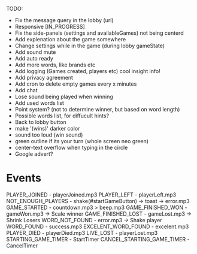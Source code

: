 TODO:

- Fix the message query in the lobby (url)
- Responsive [IN_PROGRESS]
- Fix the side-panels (settings and availableGames) not being centerd
- Add explenation about the game somewhere
- Change settings while in the game (during lobby gameState)
- Add sound mute
- Add auto ready
- Add more words, like brands etc
- Add logging (Games created, players etc) cool insight info!
- Add privacy agreement
- Add cron to delete empty games every x minutes
- Add chat
- Lose sound being played when winning
- Add used words list
- Point system? (not to determine winner, but based on word length)
- Possible words list, for diffucult hints?
- Back to lobby button
- make '(wins)' darker color 
- sound too loud (win sound)
- green outline if its your turn (whole screen neo green)
- center-text overflow when typing in the circle
- Google advert?
# Events
PLAYER_JOINED               - playerJoined.mp3
PLAYER_LEFT                 - playerLeft.mp3
NOT_ENOUGH_PLAYERS          - shake(#startGameButton) -> toast -> error.mp3
GAME_STARTED                - countdown.mp3 > beep.mp3
GAME_FINISHED_WON           - gameWon.mp3 -> Scale winner
GAME_FINISHED_LOST          - gameLost.mp3 -> Shrink Losers
WORD_NOT_FOUND              - error.mp3 -> Shake player
WORD_FOUND                  - success.mp3
EXCELENT_WORD_FOUND         - excelent.mp3
PLAYER_DIED                 - playerDied.mp3
LIVE_LOST                   - playerLost.mp3
STARTING_GAME_TIMER         - StartTimer
CANCEL_STARTING_GAME_TIMER  - CancelTimer
